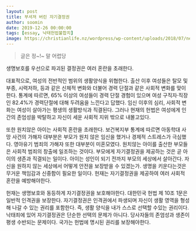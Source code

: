 ```yaml
---
layout: post
title: 부셔져 버린 자기결정권
author: soomin
date: 2019-12-26 00:00:00
tags: [essay, 낙태헌법불합치]
image: https://christianlife.nz/wordpress/wp-content/uploads/2018/07/newborn-toes-1966491_640.jpg
---
```


> 글은 정~!~ 말 어렵당

생명보호를 우선으로 파괴된 결정권은 여러 혼란을 초래한다.

대표적으로, 여성의 전반적인 범위의 생활양식을 위협한다. 출산 이후 여성들은 탈모 및 부종, 시력저하, 등과 같은 신체적 변화와 더불어 경력 단절과 같은 사회적 변화를 맞이한다. 통계에 따르면, 65% 이상의 여성들이 경력 단절 경험이 있으며 여성 구직자·직장인 82.4%가 경력단절에 대해 두려움을 느낀다고 답했다. 임신 이후의 심리, 사회적 변화는 여성이 살아가는 평생의 생활방식과 직결된다. 그러나 현재의 헌법은 여성에게 인간의 존엄성을 박탈하고 자신이 세운 사회적 지위 밖으로 내몰고있다.

또한 원치않은 아이는 사회적 혼란을 초래한다. 보건복지부 통계에 따르면 아동학대 사망 사건의 가해자 대부분은 부모가 원치 않은 임신을 했거나 경제적 스트레스가 극심했다. 영아유기 범죄의 가해자 또한 대부분이 미혼모였다. 원치않는 아이를 출산한 부모들은 사회적 범죄의 창출에 일조하는 것이다. 부모에게 자기결정권을 제공하는 것은 곧 아이의 생존과 직결되는 일이다. 아이는 성인이 되기 전까지 부모의 세상에서 살아간다. 자신을 원하지 않는 세상에서 어떻게 안전을 보장받을 수 있겠는가. 생명을 키운다는것은 무거운 책임감과 신중함이 필요한 일이다. 헌재는 자기결정권을 제공하여 여러 사회적 혼란을 예방해야한다.

헌재는 생명보호와 동등하게 자기결정권을 보호해야한다. 대한민국 헌법 제 10조 1문은 일반적 인격권을 보장한다. 자기결정권은 인격권에서 파생되며 자신이 생활 영역을 형성해 나갈 수 있는 권리를 포함한다. 즉, 생활 양식을 내가 스스로 선택할 수있는 권리이다. 낙태죄에 있어 자기결정권은 단순한 선택의 문제가 아니다. 당사자들의 존엄성과 생존이 평생 수반되는 문제이다. 국가는 헌법에 명시된 권리를 보장해야한다.
